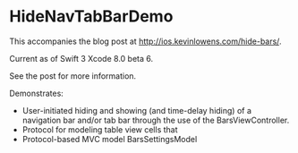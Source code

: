 # HideNavTabBarDemo

This accompanies the blog post at http://ios.kevinlowens.com/hide-bars/.

Current as of Swift 3 Xcode 8.0 beta 6.

See the post for more information.

Demonstrates:
- User-initiated hiding and showing (and time-delay hiding) of a navigation bar and/or tab bar through the use of the BarsViewController.
- Protocol for modeling table view cells that  
- Protocol-based MVC model BarsSettingsModel

